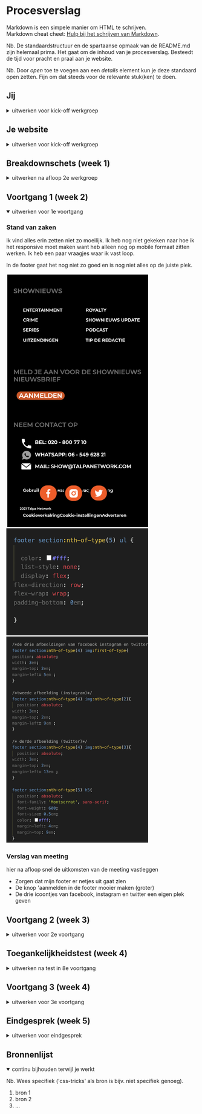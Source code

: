 # Procesverslag
Markdown is een simpele manier om HTML te schrijven.  
Markdown cheat cheet: [Hulp bij het schrijven van Markdown](https://github.com/adam-p/markdown-here/wiki/Markdown-Cheatsheet).

Nb. De standaardstructuur en de spartaanse opmaak van de README.md zijn helemaal prima. Het gaat om de inhoud van je procesverslag. Besteedt de tijd voor pracht en praal aan je website.

Nb. Door *open* toe te voegen aan een *details* element kun je deze standaard open zetten. Fijn om dat steeds voor de relevante stuk(ken) te doen.





## Jij

<details>
<summary>uitwerken voor kick-off werkgroep</summary>

### Auteur:
Noa Mok

#### Je startniveau:
Blauw

#### Je focus:
responisve design
 
</details>





## Je website

<details>
<summary>uitwerken voor kick-off werkgroep</summary>

### Je opdracht:
https://www.shownieuws.nl/ 

#### Screenshot(s) van de eerste pagina (small screen): 
 de 'homepage'
<img src="images/ssHomepage.png" width="375px" alt="omschrijving van de pagina">

#### Screenshot(s) van de tweede pagina (small screen):
de 'podcast' pagina  
<img src="images/ssSecondpage.png" width="375px" alt="omschrijving van de pagina">
 
</details>



## Breakdownschets (week 1)

<details>
<summary>uitwerken na afloop 2e werkgroep</summary>

### de hele pagina: 
<img src="images/breakdownPagina.png" width="375px" alt="breakdown van de hele pagina">

### dynamisch deel (bijv menu): 
<img src="images/breakdown1.png" width="375px" alt="breakdown van een dynamisch deel">

### wellicht nog een dynamisch deel (bijv filter): 
<img src="images/breakdown2.png" width="375px" alt="breakdown van nog een dynamisch deel">

</details>





## Voortgang 1 (week 2)

<details open>
<summary>uitwerken voor 1e voortgang</summary>

### Stand van zaken
Ik vind alles erin zetten niet zo moeilijk. Ik heb nog niet gekeken naar hoe ik het responsive moet maken want heb alleen nog op mobile formaat zitten werken. Ik heb een paar vraagjes waar ik vast loop. 

In de footer gaat het nog niet zo goed en is nog niet alles op de juiste plek. 

<img src="images/footer.png"  width="375px" alt="foto van mijn footer">
<img src="images/footercode1.png" width="375px" alt="foto van de code van mijn footer">
<img src="images/footercode2.png" width="375px" alt="foto van de code van mijn footer">




### Verslag van meeting
hier na afloop snel de uitkomsten van de meeting vastleggen

- Zorgen dat mijn footer er netjes uit gaat zien
- De knop 'aanmelden in de footer mooier maken (groter)
- De drie icoontjes van facebook, instagram en twitter een eigen plek geven 



</details>





## Voortgang 2 (week 3)

<details>
<summary>uitwerken voor 2e voortgang</summary>

### Stand van zaken
Ik heb mijn footer inmiddels gefixd met hulp van de student assistenten. Ik heb de punten
van vorige week doorgenomen en verbeterd.
Hier zie je hooe mijn footer is verbeterd:

<img src="images/Goeiefooter.png" width="375px" alt="Footer met verbeterpunten">



### Verslag van meeting
hier na afloop snel de uitkomsten van de meeting vastleggen

- Ik moet alles responsive maken
- Ik heb alles op mobiel formaat gemaakt. Nu moet ik gaan kijken hoe ik het op een groter scherm wil neerzetten

</details>





## Toegankelijkheidstest (week 4)

<details>
<summary>uitwerken na test in 8e voortgang</summary>

### Bevindingen
Lijst met je bevindingen die in de test naar voren kwamen:

#### Titel eerste bevinding
Hier korte omschrijving (met indien nodig een afbeelding)

Hier een omschrijving van hoe het opgelost kan worden (met indien nodig een afbeelding)


#### Titel tweede bevinding. 
Hier korte omschrijving (met indien nodig een afbeelding)

Hier een omschrijving van hoe het opgelost kan worden (met indien nodig een afbeelding)


#### Titel volgende bevinding. 
Hier korte omschrijving (met indien nodig een afbeelding)

Hier een omschrijving van hoe het opgelost kan worden (met indien nodig een afbeelding)


#### Titel nog een bevinding. 
Hier korte omschrijving (met indien nodig een afbeelding)

Hier een omschrijving van hoe het opgelost kan worden (met indien nodig een afbeelding)

</details>





## Voortgang 3 (week 4)

<details>
<summary>uitwerken voor 3e voortgang</summary>

### Stand van zaken
hier dit ging goed & dit was lastig (neem ook screenshots op van delen van je website en code)


### Agenda voor meeting
samen met je groepje opstellen

| student 1      | student 2          | student 3    | student 4        |
| ---            | ---                | ---          | ---              |
| dit bespreken  | en dit             | en ik dit    | en dan ik dat    |
| en dat ook nog | dit als er tijd is | nog een punt | dit wil ik zeker |
| ...            | ...                | ...          | ...              |


### Verslag van meeting
hier na afloop snel de uitkomsten van de meeting vastleggen

- punt 1
- punt 2
- nog een punt
- ...

</details>





## Eindgesprek (week 5)

<details>
<summary>uitwerken voor eindgesprek</summary>

### Stand van zaken
hier dit ging goed & dit was lastig (neem ook screenshots op van delen van je website en code)

### Screenshot(s)

hier screenshot(s) van je eindresultaat

</details>





## Bronnenlijst

<details open>
<summary>continu bijhouden terwijl je werkt</summary>

Nb. Wees specifiek ('css-tricks' als bron is bijv. niet specifiek genoeg).

1. bron 1
2. bron 2
3. ...

</details>